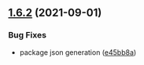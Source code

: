 ## [1.6.2](https://github.com/skynexui/core/compare/v1.6.1...v1.6.2) (2021-09-01)


### Bug Fixes

* package json generation ([e45bb8a](https://github.com/skynexui/core/commit/e45bb8a28fcc6d44086b73b3018aa7a8a8ac1431))
